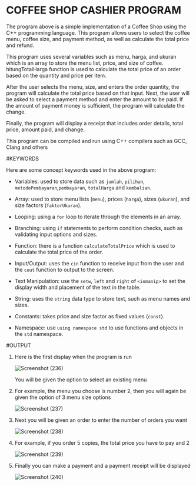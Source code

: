 # COFFEE SHOP CASHIER PROGRAM
  The program above is a simple implementation of a Coffee Shop using the C++ 
  programming language. This program allows users to select the coffee menu, 
  coffee size, and payment method, as well as calculate the total price and 
  refund.

  This program uses several variables such as menu, harga, and ukuran which is an 
  array to store the menu list, price, and size of coffee. hitungTotalHarga 
  function is used to calculate the total price of an order based on the quantity 
  and price per item.

  After the user selects the menu, size, and enters the order quantity, the 
  program will calculate the total price based on that input. Next, the user will 
  be asked to select a payment method and enter the amount to be paid. If the 
  amount of payment money is sufficient, the program will calculate the change.

  Finally, the program will display a receipt that includes order details, total 
  price, amount paid, and change.

  This program can be compiled and run using C++ compilers such as GCC, Clang and 
  others

  #KEYWORDS
  
  Here are some concept keywords used in the above program:
   - Variables: used to store data such as `jumlah`, `pilihan`, 
    `metodePembayaran`,`pembayaran`, `totalHarga` and `kembalian`.

   - Array: used to store menu lists (`menu`), prices (`harga`), sizes 
    (`ukuran`), and size factors (`faktorUkuran`).
   - Looping: using a `for` loop to iterate through the elements in an array.
   - Branching: using `if` statements to perform condition checks, such as 
     validating input options and sizes.
   - Function: there is a function `calculateTotalPrice` which is used to 
     calculate the total price of the order.
   - Input/Output: uses the `cin` function to receive input from the user and the 
    `cout` function to output to the screen.
   - Text Manipulation: use the `setw`, `left` and `right` of `<iomanip>` to set 
     the display width and placement of the text in the table.
   - String: uses the `string` data type to store text, such as menu names and 
     sizes.
   - Constants: takes price and size factor as fixed values (`const`).
   - Namespace: use `using namespace std` to use functions and objects in the 
    `std` namespace.

#OUTPUT

1.  Here is the first display when the program is run
   
    ![Screenshot (236)](https://github.com/babyshark27/program-kasir-coffeshop/assets/136563048/c2cd3f21-1890-456d-bf57-799eccca7e5a)

    You will be given the option to select an existing menu

2.  For example, the menu you choose is number 2, then you will again be given 
    the option of 3 menu size options
    
    ![Screenshot (237)](https://github.com/babyshark27/program-kasir-coffeshop/assets/136563048/41239b22-94eb-4d74-9177-20608245bb25)

3. Next you will be given an order to enter the number of orders you want
   
   ![Screenshot (238)](https://github.com/babyshark27/program-kasir-coffeshop/assets/136563048/763a9109-27a6-46e9-9b63-8c849d347d31)

4. For example, if you order 5 copies, the total price you have to pay and 2
   
   ![Screenshot (239)](https://github.com/babyshark27/program-kasir-coffeshop/assets/136563048/6b77358a-1b20-4eaf-a2d1-b17fd235fd9f)

5. Finally you can make a payment and a payment receipt will be displayed
    
   ![Screenshot (240)](https://github.com/babyshark27/program-kasir-coffeshop/assets/136563048/9dc6efb6-eb9a-44d2-af07-2ae3dfaf5926)
